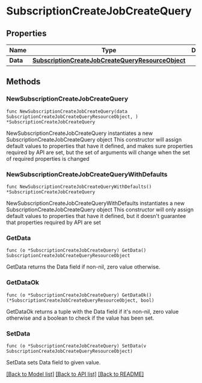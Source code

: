 # SubscriptionCreateJobCreateQuery

## Properties

Name | Type | Description | Notes
------------ | ------------- | ------------- | -------------
**Data** | [**SubscriptionCreateJobCreateQueryResourceObject**](SubscriptionCreateJobCreateQueryResourceObject.md) |  | 

## Methods

### NewSubscriptionCreateJobCreateQuery

`func NewSubscriptionCreateJobCreateQuery(data SubscriptionCreateJobCreateQueryResourceObject, ) *SubscriptionCreateJobCreateQuery`

NewSubscriptionCreateJobCreateQuery instantiates a new SubscriptionCreateJobCreateQuery object
This constructor will assign default values to properties that have it defined,
and makes sure properties required by API are set, but the set of arguments
will change when the set of required properties is changed

### NewSubscriptionCreateJobCreateQueryWithDefaults

`func NewSubscriptionCreateJobCreateQueryWithDefaults() *SubscriptionCreateJobCreateQuery`

NewSubscriptionCreateJobCreateQueryWithDefaults instantiates a new SubscriptionCreateJobCreateQuery object
This constructor will only assign default values to properties that have it defined,
but it doesn't guarantee that properties required by API are set

### GetData

`func (o *SubscriptionCreateJobCreateQuery) GetData() SubscriptionCreateJobCreateQueryResourceObject`

GetData returns the Data field if non-nil, zero value otherwise.

### GetDataOk

`func (o *SubscriptionCreateJobCreateQuery) GetDataOk() (*SubscriptionCreateJobCreateQueryResourceObject, bool)`

GetDataOk returns a tuple with the Data field if it's non-nil, zero value otherwise
and a boolean to check if the value has been set.

### SetData

`func (o *SubscriptionCreateJobCreateQuery) SetData(v SubscriptionCreateJobCreateQueryResourceObject)`

SetData sets Data field to given value.



[[Back to Model list]](../README.md#documentation-for-models) [[Back to API list]](../README.md#documentation-for-api-endpoints) [[Back to README]](../README.md)


